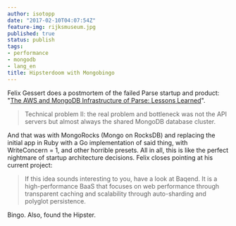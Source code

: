 ```yaml
---
author: isotopp
date: "2017-02-10T04:07:54Z"
feature-img: rijksmuseum.jpg
published: true
status: publish
tags:
- performance
- mongodb
- lang_en
title: Hipsterdoom with Mongobingo
---
```

Felix Gessert does a postmortem of the failed Parse startup and product:
"[The AWS and MongoDB Infrastructure of Parse: Lessons Learned](https://medium.baqend.com/parse-is-gone-a-few-secrets-about-their-infrastructure-91b3ab2fcf71#.ve5hi5lcd)".

> Technical problem II: the real problem and bottleneck was not the API
> servers but almost always the shared MongoDB database cluster.

And that was with MongoRocks (Mongo on RocksDB) and replacing the initial
app in Ruby with a Go implementation of said thing, with WriteConcern = 1,
and other horrible presets. All in all, this is like the perfect nightmare
of startup architecture decisions. Felix closes pointing at his current
project:

> If this idea sounds interesting to you, have a look at Baqend. It is a
> high-performance BaaS that focuses on web performance through transparent
> caching and scalability through auto-sharding and polyglot persistence.

Bingo. Also, found the Hipster.
